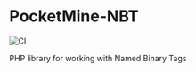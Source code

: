 # PocketMine-NBT
![CI](https://github.com/pmmp/NBT/workflows/CI/badge.svg)

PHP library for working with Named Binary Tags
